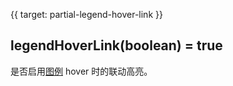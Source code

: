 {{ target: partial-legend-hover-link }}
## legendHoverLink(boolean) = true

<ExampleUIControlBoolean default="true" />

是否启用[图例](~legend) hover 时的联动高亮。
